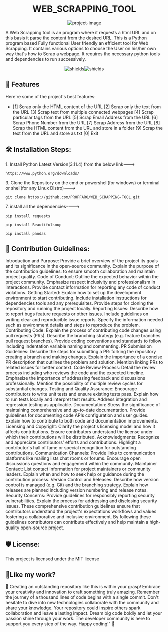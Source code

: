 <h1 align="center" id="title">WEB_SCRAPPING_TOOL</h1>

<p align="center"><img src="https://nanonets.com/blog/content/images/2023/04/Screenshot-2023-04-17-at-4.50.18-PM.png" alt="project-image"></p>

<p id="description">A Web Scrapping tool is an program where it requests a html URL and on this basis it parse the content from the desired URL. This is a Python program based Fully functional User friendly an efficient tool for Web Scrapping. It contains various options to choose the User on his/her own way that's how to Scrap a webpage. It requires the necessary python tools and dependencies to run successively.</p>

<p align="center"><img src="https://img.shields.io/badge/dynamic/yaml?url=https%3A%2F%2Fgithub.com%2Fbadges%2Fshields%2Fmaster%2F.github%2Fdependabot.yml&amp;query=%24.version&amp;prefix=%5B&amp;suffix=%5D&amp;style=plastic&amp;logo=GitLab&amp;logoColor=rgb&amp;label=creative&amp;labelColor=rgb&amp;color=rgb" alt="shields"><img src="https://img.shields.io/badge/Web%20Scrapping%20Tool-Dayananda?style=flat-square&amp;logo=gitlab&amp;logoColor=rgb&amp;label=creative&amp;labelColor=rgb&amp;color=rgb" alt="shields"></p>

  
  
<h2>🧐 Features</h2>

Here're some of the project's best features:

*   \[1\] Scrap only the HTML content of the URL \[2\] Scrap only the text from the URL \[3\] Scrap text from multiple connected webpages \[4\] Scrap particular tags from the URL \[5\] Scrap Email Address from the URL \[6\] Scrap Phone Number from the URL \[7\] Scrap Address from the URL \[8\] Scrap the HTML content from the URL and store in a folder \[9\] Scrap the text from the URL and store as txt \[0\] Exit

<h2>🛠️ Installation Steps:</h2>

<p>1. Install Python Latest Version(3.11.4) from the below link---&gt;</p>

```
https://www.python.org/downloads/
```

<p>3. Clone the Repository on the cmd or powershell(for windows) or terminal or shell(for any Linux Distro)---&gt;</p>

```
git clone https://github.com/PROFFARO/WEB_SCRAPPING-TOOL.git
```

<p>7. install all the dependencies----&gt;</p>

```
pip install requests
```

```
pip install Beautifulsoup
```

```
pip install pandas
```


<h2>🍰 Contribution Guidelines:</h2>

Introduction and Purpose: Provide a brief overview of the project its goals and its significance in the open-source community. Explain the purpose of the contribution guidelines: to ensure smooth collaboration and maintain project quality. Code of Conduct: Outline the expected behavior within the project community. Emphasize respect inclusivity and professionalism in interactions. Provide contact information for reporting any code of conduct violations. Getting Started: Explain how to set up the development environment to start contributing. Include installation instructions for dependencies tools and any prerequisites. Provide steps for cloning the repository and running the project locally. Reporting Issues: Describe how to report bugs feature requests or other issues. Include guidelines on writing clear and reproducible issue reports. Specify the information needed such as environment details and steps to reproduce the problem. Contributing Code: Explain the process of contributing code changes using pull requests (PRs). Describe the branching strategy (e.g. feature branches pull request branches). Provide coding conventions and standards to follow including indentation variable naming and commenting. PR Submission Guidelines: Describe the steps for submitting a PR: forking the repository creating a branch and making changes. Explain the importance of a concise PR description that outlines the problem and solution. Mention linking PRs to related issues for better context. Code Review Process: Detail the review process including who reviews the code and the expected timeline. Emphasize the importance of addressing feedback and discussions professionally. Mention the possibility of multiple review cycles for substantial changes. Testing and Quality Assurance: Encourage contributors to write unit tests and ensure existing tests pass. Explain how to run tests locally and interpret test results. Address integration and regression testing as applicable. Documentation: Stress the significance of maintaining comprehensive and up-to-date documentation. Provide guidelines for documenting code APIs configuration and user guides. Explain how to contribute to both code and documentation improvements. Licensing and Copyright: Clarify the project's licensing model and how it affects contributions. Ensure contributors understand the license under which their contributions will be distributed. Acknowledgments: Recognize and appreciate contributors' efforts and contributions. Highlight a contributor's hall of fame or special recognition for outstanding contributions. Communication Channels: Provide links to communication platforms like mailing lists chat rooms or forums. Encourage open discussions questions and engagement within the community. Maintainer Contact: List contact information for project maintainers or community leaders. Explain when and how to seek help or guidance during the contribution process. Version Control and Releases: Describe how version control is managed (e.g. Git) and the branching strategy. Explain how releases are planned including version numbering and release notes. Security Concerns: Provide guidelines for responsibly reporting security vulnerabilities. Explain the process for addressing and disclosing security issues. These comprehensive contribution guidelines ensure that contributors understand the project's expectations workflows and values fostering a collaborative and inclusive environment. By following these guidelines contributors can contribute effectively and help maintain a high-quality open-source project.

<h2>🛡️ License:</h2>

This project is licensed under the MIT license

<h2>💖Like my work?</h2>

🚀 Creating an outstanding repository like this is within your grasp! Embrace your creativity and innovation to craft something truly amazing. Remember the journey of a thousand lines of code begins with a single commit. Don't hesitate to dive into new technologies collaborate with the community and share your knowledge. Your repository could inspire others spark collaboration and leave a lasting impact. Dream big code boldly and let your passion shine through your work. The developer community is here to support you every step of the way. Happy coding!" 🌟
